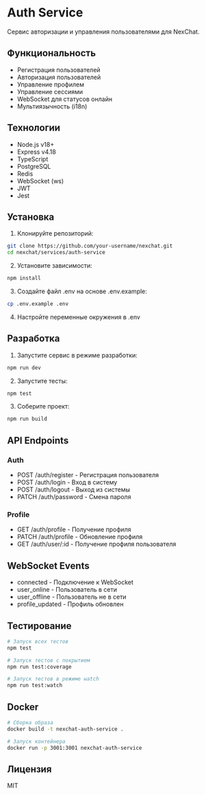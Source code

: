 # Auth Service

Сервис авторизации и управления пользователями для NexChat.

## Функциональность

- Регистрация пользователей
- Авторизация пользователей
- Управление профилем
- Управление сессиями
- WebSocket для статусов онлайн
- Мультиязычность (i18n)

## Технологии

- Node.js v18+
- Express v4.18
- TypeScript
- PostgreSQL
- Redis
- WebSocket (ws)
- JWT
- Jest

## Установка

1. Клонируйте репозиторий:
```bash
git clone https://github.com/your-username/nexchat.git
cd nexchat/services/auth-service
```

2. Установите зависимости:
```bash
npm install
```

3. Создайте файл .env на основе .env.example:
```bash
cp .env.example .env
```

4. Настройте переменные окружения в .env

## Разработка

1. Запустите сервис в режиме разработки:
```bash
npm run dev
```

2. Запустите тесты:
```bash
npm test
```

3. Соберите проект:
```bash
npm run build
```

## API Endpoints

### Auth

- POST /auth/register - Регистрация пользователя
- POST /auth/login - Вход в систему
- POST /auth/logout - Выход из системы
- PATCH /auth/password - Смена пароля

### Profile

- GET /auth/profile - Получение профиля
- PATCH /auth/profile - Обновление профиля
- GET /auth/user/:id - Получение профиля пользователя

## WebSocket Events

- connected - Подключение к WebSocket
- user_online - Пользователь в сети
- user_offline - Пользователь не в сети
- profile_updated - Профиль обновлен

## Тестирование

```bash
# Запуск всех тестов
npm test

# Запуск тестов с покрытием
npm run test:coverage

# Запуск тестов в режиме watch
npm run test:watch
```

## Docker

```bash
# Сборка образа
docker build -t nexchat-auth-service .

# Запуск контейнера
docker run -p 3001:3001 nexchat-auth-service
```

## Лицензия

MIT 
